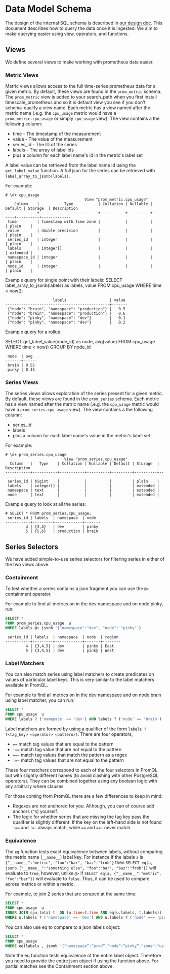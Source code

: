 # Data Model Schema

The design of the internal SQL schema is described in [our design doc][design-doc].
This document describes how to query the data once it is ingested. We aim
to make querying easier using view, operators, and functions.

## Views

We define several views to make working with prometheus data easier.

### Metric Views

Metric views allows access to the full time-series prometheus data for a
given metric. By default, these views are found in the `prom_metric` schema.
The `prom_metric` view is added to your search_path when you first install
timescale_prometheus and so it is default view you see if you don't
schema-qualify a view name. Each metric has a view named after the metric
name (.e.g. the `cpu_usage` metric would have a `prom_metric.cpu_usage` or
simply `cpu_usage` view). The view contains a the following column:

 - time - The timestamp of the measurement
 - value - The value of the measurement
 - series_id - The ID of the series
 - labels - The array of label ids
 - plus a column for each label name's id in the metric's label set

A label value can be retrieved from the label name id using the `get_label_value`
function. A full json for the series can be retrieved with `label_array_to_jsonb(labels)`.

For example:
```
# \d+ cpu_usage
                                   View "prom_metric.cpu_usage"
    Column    |           Type           | Collation | Nullable | Default | Storage  | Description
--------------+--------------------------+-----------+----------+---------+----------+-------------
 time         | timestamp with time zone |           |          |         | plain    |
 value        | double precision         |           |          |         | plain    |
 series_id    | integer                  |           |          |         | plain    |
 labels       | integer[]                |           |          |         | extended |
 namespace_id | integer                  |           |          |         | plain    |
 node_id      | integer                  |           |          |         | plain    |
```

Example query for single point with their labels:
SELECT
    label_array_to_jsonb(labels) as labels,
    value
FROM cpu_usage
WHERE time < now();

```
                     labels                   | value
----------------------------------------------+-------
 {"node": "brain", "namespace": "production"} |   0.5
 {"node": "brain", "namespace": "production"} |   0.6
 {"node": "pinky", "namespace": "dev"}        |   0.1
 {"node": "pinky", "namespace": "dev"}        |   0.2
```

Example query for a rollup:

SELECT
   get_label_value(node_id) as node,
   avg(value)
FROM cpu_usage
WHERE time < now()
GROUP BY node_id

```
 node  | avg
-------+------
 brain | 0.55
 pinky | 0.15
```

### Series Views

The series views allows exploration of the series present for a given metric.
By default, these views are found in the `prom_series` schema. Each metric
has a view named after the metric name (.e.g. the `cpu_usage` metric would
have a `prom_series.cpu_usage` view). The view contains a the following
column:

- series_id
- labels
- plus a column for each label name's value in the metric's label set

For example:
```
# \d+ prom_series.cpu_usage
                          View "prom_series.cpu_usage"
  Column   |   Type    | Collation | Nullable | Default | Storage  | Description
-----------+-----------+-----------+----------+---------+----------+-------------
 series_id | bigint    |           |          |         | plain    |
 labels    | integer[] |           |          |         | extended |
 namespace | text      |           |          |         | extended |
 node      | text      |           |          |         | extended |
```

Example query to look at all the series:
```
# SELECT * FROM prom_series.cpu_usage;
 series_id | labels  | namespace  | node
-----------+---------+------------+-------
         4 | {3,4}   | dev        | pinky
         5 | {5,6}   | production | brain
```

## Series Selectors

We have added simple-to-use series selectors for filtering series in either of the two views above.

### Containment

To test whether a series contains a json fragment you can use the `@>` containment operator.

For example to find all metrics on in the dev namespace and on node pinky, run:

```SQL
SELECT *
FROM prom_series.cpu_usage  u
WHERE labels @> jsonb '{"namespace":"dev", "node": "pinky"'}
```

```
 series_id | labels  | namespace  | node  | region
-----------+---------+------------+-------+--------
         4 | {3,4,5} | dev        | pinky | East
         5 | {3,4,5} | dev        | pinky | West
```

### Label Matchers

You can also match series using label matchers to create predicates on values of particular
label keys. This is very similar to the label matchers available in PromQL.

For example to find all metrics on in the dev namespace and on node brain using
label matcher, you can run:

```SQL
SELECT *
FROM cpu_usage  u
WHERE labels ? ('namepace' == 'dev') AND labels ? ('node' == 'brain')
```

Label matchers are formed by using a qualifier of the form `labels ? (<tag_key> <operator> <pattern>)`.
There are four operators,

- `==` match tag values that are equal to the pattern
- `!==` match tag value that are not equal to the pattern
- `==~` match tag values that match the pattern as a regex
- `!=~` match tag values that are not equal to the pattern

These four matchers correspond to each of the four selectors in PromQL but with slightly
different names (to avoid clashing with other PostgreSQL operators). They can
be combined together using any boolean logic with any arbitrary where clauses.

For those coming from PromQL there are a few differences to keep in mind:
- Regexes are not anchored for you. Although, you can of course add anchors (`^$`) yourself.
- The logic for whether series that are missing the tag key pass the qualifier is slightly different:
  If the key on the left-hand side is not found `!==` and `!=~` always match, while `==` and `==~` never match.


### Equivalence

The `eq` function tests exact equivalence between labels, without comparing the metric name (`__name__`) label key.
For instance if the labels `a` is `{"__name__":"metric", "foo":"bar", "baz":"frob"}`
then `SELECT eq(a, jsonb {"__name__":"something else", "foo":"bar", "baz":"frob"})` will evaluate to `true`, however, unlike `@>` if `SELECT eq(a, {"__name__":"metric", "foo":"bar"})` will evaluate to `false`.
Thus, it can be used to compare across metrics or within a metric.

For example, to join 2 series that are scraped at the same time:

```SQL
SELECT *
FROM cpu_usage  u
INNER JOIN cpu_total t  ON (u.time=t.time AND eq(u.labels, t.labels))
WHERE u.labels ? ('namespace' == 'dev') AND u.labels ? ('node' ==~ 'pin*')
```

You can also use eq to compare to a json labels object:

```SQL
SELECT *
FROM cpu_usage
WHERE eq(labels , jsonb '{“namespace”:”prod”,”node”:”pinky”,"zone":"us-a1-east"}')
```

Note the eq function tests equivalence of the entire label object.
Therefore you need to provide the entire json object if using the
function above. For partial matches see the Containment
section above.

[design-doc]: https://tsdb.co/prom-design-doc
